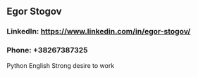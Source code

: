 ## Egor Stogov
### LinkedIn: https://www.linkedin.com/in/egor-stogov/
### Phone: +38267387325

Python
English
Strong desire to work

<!--
**STOGOVEGOR/STOGOVEGOR** is a ✨ _special_ ✨ repository because its `README.md` (this file) appears on your GitHub profile.

Here are some ideas to get you started:

- 🔭 I’m currently working on ...
- 🌱 I’m currently learning ...
- 👯 I’m looking to collaborate on ...
- 🤔 I’m looking for help with ...
- 💬 Ask me about ...
- 📫 How to reach me: ...
- 😄 Pronouns: ...
- ⚡ Fun fact: ...
-->
